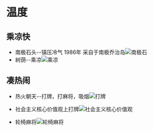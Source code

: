 # 温度

## 乘凉快

* 南极石头--镇压冷气 1986年 采自于南极乔治岛![南极石](C:\Users\inferno\Documents\notes\作业\南极石.jpeg)
* 树荫--乘凉![乘凉](C:\Users\inferno\Documents\notes\作业\乘凉.jpeg)

## 凑热闹

* 热火朝天--打牌，打麻将，吸烟![打牌](C:\Users\inferno\Documents\notes\作业\打牌.jpeg)

* 社会主义核心价值观上打牌![社会主义核心价值观](C:\Users\inferno\Documents\notes\作业\社会主义核心价值观)

* 轮椅麻将![轮椅麻将](C:\Users\inferno\Documents\notes\作业\轮椅麻将.jpeg)

  





